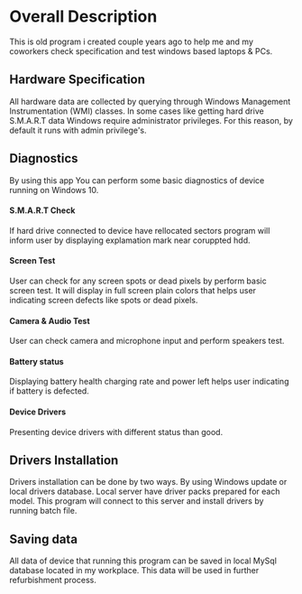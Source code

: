 # Overall Description
This is old program i created couple years ago to help me and my coworkers check specification and test windows based laptops & PCs.


## Hardware Specification
All hardware data are collected by querying through Windows Management Instrumentation (WMI) classes. 
In some cases like getting hard drive S.M.A.R.T data Windows require administrator privileges. For this reason, by default  it runs with admin privilege's. 

## Diagnostics
By using this app You can perform some basic diagnostics of device running on Windows 10.
#### S.M.A.R.T Check
If hard drive connected to device have rellocated sectors program will inform user by displaying explamation mark near coruppted hdd.
#### Screen Test
User can check for any screen spots or dead pixels by perform basic screen test. It will display in full screen plain colors that helps user indicating screen defects like spots or dead pixels.
#### Camera & Audio Test
User can check camera and microphone input and perform speakers test.
#### Battery status
Displaying battery health charging rate and power left helps user indicating if battery is defected.
#### Device Drivers
Presenting device drivers with different status than good.

## Drivers Installation
Drivers installation can be done by two ways. By using Windows update or local drivers database. Local server have driver packs prepared for each model. This program will connect to this server and install drivers by running batch file.

## Saving data
All data of device that running this program can be saved in local MySql database located in my workplace. This data will be used in further refurbishment process.
